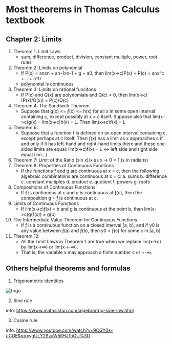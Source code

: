 # Most theorems in Thomas Calculus textbook

## Chapter 2: Limits 
1. Theorem 1: Limit Laws
   - sum, difference, product, division, constant mulitple, power, root rules
2. Theorem 2: Limits on polynomial
   - If P(x) = anxn + an-1xn-1 + g + a0, then lim(x->c)P(x) = P(c) = anx^c +... + a^0
   - polynomial is continuous
3. Theorem 3: Limits on rational funcitons
   - If P(x) and Q(x) are polynomials and Q(c) ≠ 0, then lim(x->c)(P(x)/Q(x)) = P(c)/Q(c)
4. Theorem 4: The Sandiwch Theorem
   - Suppose that g(x) <= ƒ(x) <= h(x) for all x in some open interval containing c, except possibly at x = c itself. Suppose also that lim(x->c)g(x) = lim(x->c)h(x) = L. Then lim(x->c)f(x) = L
6. Theorem 6:
   - Suppose that a function f is defined on an open interval containing c, except perhaps at c itself. Then ƒ(x) has a limit as x approaches c if and only if it has left-hand and right-hand limits there and these one-sided limits are equal: lim(x->c)f(x) = L <=> left side and right side equal (lim...)
7. Theorem 7: Limit of the Ratio (sin x)/x as x -> 0 = 1 (x in radians)
8. Theorem 8: Properties of Continuous Functions
   - If the functions ƒ and g are continuous at x = c, then the following algebraic combinations are continuous at x = c:
     a. sums
     b. difference
     c. constant multiples
     d. product
     e. quotient 
     f. powers
     g. roots
9. Compositions of Continuous Functions
    - If ƒ is continuous at c and g is continuous at ƒ(c), then the composition g ∘ ƒ is continuous at c.
10. Limits of Continuous Functions
    - If lim(x->c)ƒ(x) = b and g is continuous at the point b, then lim(x->c)g(f(x)) = g(b)
11. The Intermediate Value Theorem for Continuous Functions
    - If ƒ is a continuous function on a closed interval [a, b], and if y0 is any value between ƒ(a) and ƒ(b), then y0 = ƒ(c) for some c in [a, b].
12. Theorem 12:
    - All the Limit Laws in Theorem 1 are true when we replace lim(x->c) by lim(x->∞) or lim(x->-∞).
    - That is, the variable x may approach a finite number c or +-∞.

## Others helpful theorems and formulas 

1. Trigonometric identities

![trigo](https://www.onlinemathlearning.com/image-files/trigonometric-identities.png)

2. Sine rule

info: https://www.mathsisfun.com/algebra/trig-sine-law.html

3. Cosine rule

info: https://www.youtube.com/watch?v=9CGY0s-uCUE&pp=ygULY29zaW5lIHJ1bGU%3D
